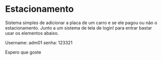 # Estacionamento
Sistema simples de adicionar a placa de um carro e se ele pagou ou não o estacionamento.
Junto a um sistema de tela de login!
para entrar bastar usar os elementos abaixo.

>>>>>>>>>>>>>>>>>>>>>>>>>>>>>>>>>>>>>>>>>>>>>>>>>>>>>>>>>>>>>>>>>>>>>>>>>>>>>>>>>>>>>>>>

Username: adm01
senha: 123321

Espero que goste

